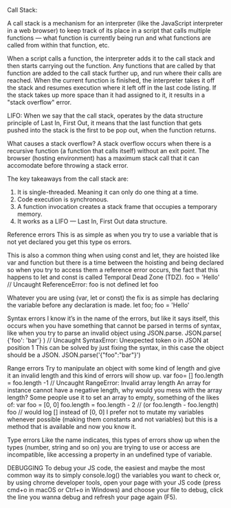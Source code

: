 Call Stack:

A call stack is a mechanism for an interpreter (like the JavaScript interpreter in a web browser) to keep track of its place in a script that calls multiple functions — what function is currently being run and what functions are called from within that function, etc.

When a script calls a function, the interpreter adds it to the call stack and then starts carrying out the function.
Any functions that are called by that function are added to the call stack further up, and run where their calls are reached.
When the current function is finished, the interpreter takes it off the stack and resumes execution where it left off in the last code listing.
If the stack takes up more space than it had assigned to it, it results in a "stack overflow" error.

LIFO: When we say that the call stack, operates by the data structure principle of Last In, First Out, it means that the last function that gets pushed into the stack is the first to be pop out, when the function returns.

What causes a stack overflow?
A stack overflow occurs when there is a recursive function (a function that calls itself) without an exit point. The browser (hosting environment) has a maximum stack call that it can accomodate before throwing a stack error.

The key takeaways from the call stack are:
1. It is single-threaded. Meaning it can only do one thing at a time.
2. Code execution is synchronous.
3. A function invocation creates a stack frame that occupies a temporary memory.
4. It works as a LIFO — Last In, First Out data structure.


Reference errors
This is as simple as when you try to use a variable that is not yet declared you get this type os errors.

This is also a common thing when using const and let, they are hoisted like var and function but there is a time between the hoisting and being declared so when you try to access them a reference error occurs, the fact that this happens to let and const is called Temporal Dead Zone (TDZ).
foo = 'Hello' // Uncaught ReferenceError: foo is not defined
let foo

Whatever you are using (var, let or const) the fix is as simple has declaring the variable before any declaration is made.
let foo;
foo = 'Hello'

Syntax errors
I know it’s in the name of the errors, but like it says itself, this occurs when you have something that cannot be parsed in terms of syntax, like when you try to parse an invalid object using JSON.parse.
JSON.parse( {'foo': 'bar'} ) // Uncaught SyntaxError: Unexpected token o in JSON at position 1
This can be solved by just fixing the syntax, in this case the object should be a JSON.
JSON.parse('{"foo":"bar"}')

Range errors
Try to manipulate an object with some kind of length and give it an invalid length and this kind of errors will show up.
var foo= []
foo.length = foo.length -1 // Uncaught RangeError: Invalid array length
An array for instance cannot have a negative length, why would you mess with the array length? Some people use it to set an array to empty, something of the likes of:
var foo = [0, 0]
foo.length = foo.length - 2 // (or foo.length - foo.length)
foo // would log [] instead of [0, 0]
I prefer not to mutate my variables whenever possible (making them constants and not variables) but this is a method that is available and now you know it.

Type errors
Like the name indicates, this types of errors show up when the types (number, string and so on) you are trying to use or access are incompatible, like accessing a property in an undefined type of variable.


DEBUGGING
To debug your JS code, the easiest and maybe the most common way its to simply console.log() the variables you want to check or, by using chrome developer tools, open your page with your JS code (press cmd+o in macOS or Ctrl+o in Windows) and choose your file to debug, click the line you wanna debug and refresh your page again (F5).